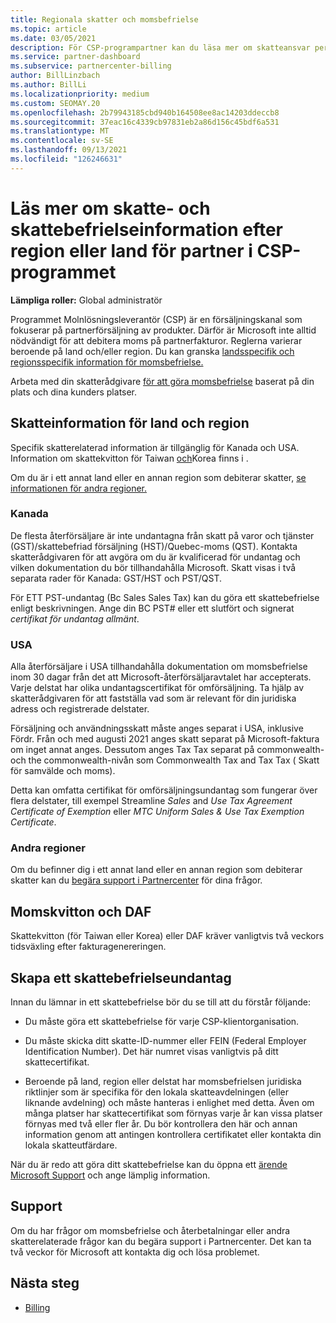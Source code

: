 ```yaml
---
title: Regionala skatter och momsbefrielse
ms.topic: article
ms.date: 03/05/2021
description: För CSP-programpartner kan du läsa mer om skatteansvar per region, hur du skickar momsbefrielse för CSP-försäljning och hur du får support för skattefrågor.
ms.service: partner-dashboard
ms.subservice: partnercenter-billing
author: BillLinzbach
ms.author: BillLi
ms.localizationpriority: medium
ms.custom: SEOMAY.20
ms.openlocfilehash: 2b79943185cbd940b164508ee8ac14203ddeccb8
ms.sourcegitcommit: 37eac16c4339cb97831eb2a86d156c45bdf6a531
ms.translationtype: MT
ms.contentlocale: sv-SE
ms.lasthandoff: 09/13/2021
ms.locfileid: "126246631"
---
```

# <a name="read-about-taxes-and-tax-exemption-details-by-region-or-country-for-partners-in-the-csp-program"></a>Läs mer om skatte- och skattebefrielseinformation efter region eller land för partner i CSP-programmet

**Lämpliga roller:** Global administratör

Programmet Molnlösningsleverantör (CSP) är en försäljningskanal som fokuserar på partnerförsäljning av produkter. Därför är Microsoft inte alltid nödvändigt för att debitera moms på partnerfakturor. Reglerna varierar beroende på land och/eller region. Du kan granska [landsspecifik och regionsspecifik information för momsbefrielse.](#country-and-region-tax-details)

Arbeta med din skatterådgivare [för att göra momsbefrielse](#file-a-tax-exemption) baserat på din plats och dina kunders platser.

## <a name="country-and-region-tax-details"></a>Skatteinformation för land och region

Specifik skatterelaterad information är tillgänglig för Kanada och USA. Information om skattekvitton för Taiwan [och](#tax-receipts-and-daf)Korea finns i .

Om du är i ett annat land eller en annan region som debiterar skatter, [se informationen för andra regioner.](#other-regions)


### <a name="canada"></a>Kanada

De flesta återförsäljare är inte undantagna från skatt på varor och tjänster (GST)/skattebefriad försäljning (HST)/Quebec-moms (QST). Kontakta skatterådgivaren för att avgöra om du är kvalificerad för undantag och vilken dokumentation du bör tillhandahålla Microsoft. Skatt visas i två separata rader för Kanada: GST/HST och PST/QST.

För ETT PST-undantag (Bc Sales Sales Tax) kan du göra ett skattebefrielse enligt beskrivningen. Ange din BC PST# eller ett slutfört och signerat *certifikat för undantag allmänt*.

### <a name="united-states"></a>USA

Alla återförsäljare i USA tillhandahålla dokumentation om momsbefrielse inom 30 dagar från det att Microsoft-återförsäljaravtalet har accepterats. Varje delstat har olika undantagscertifikat för omförsäljning. Ta hjälp av skatterådgivaren för att fastställa vad som är relevant för din juridiska adress och registrerade delstater.

Försäljning och användningsskatt måste anges separat i USA, inklusive Fördr.  Från och med augusti 2021 anges skatt separat på Microsoft-faktura om inget annat anges.  Dessutom anges Tax Tax separat på commonwealth- och the commonwealth-nivån som Commonwealth Tax and Tax Tax ( Skatt för samvälde och moms).

Detta kan omfatta certifikat för omförsäljningsundantag som fungerar över flera delstater, till exempel Streamline *Sales* and *Use Tax Agreement Certificate of Exemption* eller *MTC Uniform Sales & Use Tax Exemption Certificate*.

### <a name="other-regions"></a>Andra regioner

Om du befinner dig i ett annat land eller en annan region som debiterar skatter kan du [begära support i Partnercenter](#support) för dina frågor.

## <a name="tax-receipts-and-daf"></a>Momskvitton och DAF

Skattekvitton (för Taiwan eller Korea) eller DAF kräver vanligtvis två veckors tidsväxling efter fakturagenereringen.

## <a name="file-a-tax-exemption"></a>Skapa ett skattebefrielseundantag

Innan du lämnar in ett skattebefrielse bör du se till att du förstår följande:

- Du måste göra ett skattebefrielse för varje CSP-klientorganisation.

- Du måste skicka ditt skatte-ID-nummer eller FEIN (Federal Employer Identification Number). Det här numret visas vanligtvis på ditt skattecertifikat.

- Beroende på land, region eller delstat har momsbefrielsen juridiska riktlinjer som är specifika för den lokala skatteavdelningen (eller liknande avdelning) och måste hanteras i enlighet med detta. Även om många platser har skattecertifikat som förnyas varje år kan vissa platser förnyas med två eller fler år. Du bör kontrollera den här och annan information genom att antingen kontrollera certifikatet eller kontakta din lokala skatteutfärdare.

När du är redo att göra ditt skattebefrielse kan du öppna ett [ärende Microsoft Support](https://partner.microsoft.com/dashboard/support/csp/servicerequests/create?stage=2&topicid=92930319-ced6-c18b-d7a6-d62b22d60aa5) och ange lämplig information.

## <a name="support"></a>Support

Om du har frågor om momsbefrielse och återbetalningar eller andra skatterelaterade frågor kan du begära support i Partnercenter. Det kan ta två veckor för Microsoft att kontakta dig och lösa problemet.

## <a name="next-steps"></a>Nästa steg

- [Billing](billing.md)

